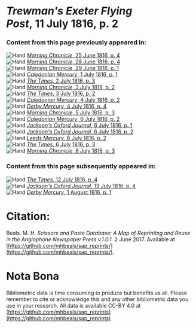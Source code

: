 # *Trewman's Exeter Flying Post*, 11 July 1816, p. 2  
  
### Content from this page previously appeared in:  
![Hand](http://scissorsandpaste.net/wp-content/uploads/2017/06/smallhandpointer.png) [*Morning Chronicle*, 25 June 1816, p. 4](https://mhbeals.github.io/sap_html/Morning-Chronicle/Morning-Chronicle-25-June-1816-p-4)  
![Hand](http://scissorsandpaste.net/wp-content/uploads/2017/06/smallhandpointer.png) [*Morning Chronicle*, 28 June 1816, p. 4](https://mhbeals.github.io/sap_html/Morning-Chronicle/Morning-Chronicle-28-June-1816-p-4)  
![Hand](http://scissorsandpaste.net/wp-content/uploads/2017/06/smallhandpointer.png) [*Morning Chronicle*, 29 June 1816, p. 1](https://mhbeals.github.io/sap_html/Morning-Chronicle/Morning-Chronicle-29-June-1816-p-1)  
![Hand](http://scissorsandpaste.net/wp-content/uploads/2017/06/smallhandpointer.png) [*Caledonian Mercury*, 1 July 1816, p. 1](https://mhbeals.github.io/sap_html/Caledonian-Mercury/Caledonian-Mercury-1-July-1816-p-1)  
![Hand](http://scissorsandpaste.net/wp-content/uploads/2017/06/smallhandpointer.png) [*The Times*, 2 July 1816, p. 3](https://mhbeals.github.io/sap_html/The-Times/The-Times-2-July-1816-p-3)  
![Hand](http://scissorsandpaste.net/wp-content/uploads/2017/06/smallhandpointer.png) [*Morning Chronicle*, 3 July 1816, p. 2](https://mhbeals.github.io/sap_html/Morning-Chronicle/Morning-Chronicle-3-July-1816-p-2)  
![Hand](http://scissorsandpaste.net/wp-content/uploads/2017/06/smallhandpointer.png) [*The Times*, 3 July 1816, p. 2](https://mhbeals.github.io/sap_html/The-Times/The-Times-3-July-1816-p-2)  
![Hand](http://scissorsandpaste.net/wp-content/uploads/2017/06/smallhandpointer.png) [*Caledonian Mercury*, 4 July 1816, p. 2](https://mhbeals.github.io/sap_html/Caledonian-Mercury/Caledonian-Mercury-4-July-1816-p-2)  
![Hand](http://scissorsandpaste.net/wp-content/uploads/2017/06/smallhandpointer.png) [*Derby Mercury*, 4 July 1816, p. 4](https://mhbeals.github.io/sap_html/Derby-Mercury/Derby-Mercury-4-July-1816-p-4)  
![Hand](http://scissorsandpaste.net/wp-content/uploads/2017/06/smallhandpointer.png) [*Morning Chronicle*, 5 July 1816, p. 3](https://mhbeals.github.io/sap_html/Morning-Chronicle/Morning-Chronicle-5-July-1816-p-3)  
![Hand](http://scissorsandpaste.net/wp-content/uploads/2017/06/smallhandpointer.png) [*Caledonian Mercury*, 6 July 1816, p. 2](https://mhbeals.github.io/sap_html/Caledonian-Mercury/Caledonian-Mercury-6-July-1816-p-2)  
![Hand](http://scissorsandpaste.net/wp-content/uploads/2017/06/smallhandpointer.png) [*Jackson's Oxford Journal*, 6 July 1816, p. 1](https://mhbeals.github.io/sap_html/Jackson's-Oxford-Journal/Jackson's-Oxford-Journal-6-July-1816-p-1)  
![Hand](http://scissorsandpaste.net/wp-content/uploads/2017/06/smallhandpointer.png) [*Jackson's Oxford Journal*, 6 July 1816, p. 2](https://mhbeals.github.io/sap_html/Jackson's-Oxford-Journal/Jackson's-Oxford-Journal-6-July-1816-p-2)  
![Hand](http://scissorsandpaste.net/wp-content/uploads/2017/06/smallhandpointer.png) [*Leeds Mercury*, 6 July 1816, p. 2](https://mhbeals.github.io/sap_html/Leeds-Mercury/Leeds-Mercury-6-July-1816-p-2)  
![Hand](http://scissorsandpaste.net/wp-content/uploads/2017/06/smallhandpointer.png) [*The Times*, 6 July 1816, p. 3](https://mhbeals.github.io/sap_html/The-Times/The-Times-6-July-1816-p-3)  
![Hand](http://scissorsandpaste.net/wp-content/uploads/2017/06/smallhandpointer.png) [*Morning Chronicle*, 8 July 1816, p. 3](https://mhbeals.github.io/sap_html/Morning-Chronicle/Morning-Chronicle-8-July-1816-p-3)  
  
### Content from this page subsequently appeared in:  
![Hand](http://scissorsandpaste.net/wp-content/uploads/2017/06/smallhandpointer.png) [*The Times*, 12 July 1816, p. 4](https://mhbeals.github.io/sap_html/The-Times/The-Times-12-July-1816-p-4)  
![Hand](http://scissorsandpaste.net/wp-content/uploads/2017/06/smallhandpointer.png) [*Jackson's Oxford Journal*, 13 July 1816, p. 4](https://mhbeals.github.io/sap_html/Jackson's-Oxford-Journal/Jackson's-Oxford-Journal-13-July-1816-p-4)  
![Hand](http://scissorsandpaste.net/wp-content/uploads/2017/06/smallhandpointer.png) [*Derby Mercury*, 1 August 1816, p. 1](https://mhbeals.github.io/sap_html/Derby-Mercury/Derby-Mercury-1-August-1816-p-1)  


# Citation: 

Beals. M. H. *Scissors and Paste Database: A Map of Reprinting and Reuse in the Anglophone Newspaper Press v.1.0.1.* 2 June 2017. Available at [https://github.com/mhbeals/sap_reprints/](https://github.com/mhbeals/sap_reprints/). 

# Nota Bona

Bibliometric data is time consuming to produce but benefits us all. Please remember to cite or acknowledge this and any other bibliometric data you use in your research. All data is available CC-BY 4.0 at [https://github.com/mhbeals/sap_reprints](https://github.com/mhbeals/sap_reprints)